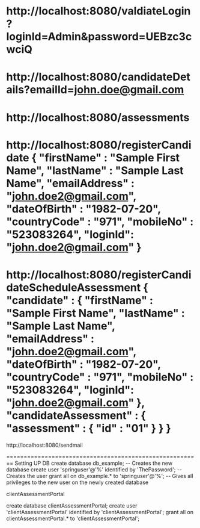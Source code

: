 http://localhost:8080/valdiateLogin?loginId=Admin&password=UEBzc3cwciQ
========================================================
http://localhost:8080/candidateDetails?emailId=john.doe@gmail.com
========================================================
http://localhost:8080/assessments
========================================================
http://localhost:8080/registerCandidate
{
  "firstName" : "Sample First Name",
  "lastName" : "Sample Last Name",
  "emailAddress" : "john.doe2@gmail.com",
  "dateOfBirth" : "1982-07-20",
  "countryCode" : "971",
  "mobileNo" : "523083264",
  "loginId": "john.doe2@gmail.com"
}
========================================================
http://localhost:8080/registerCandidateScheduleAssessment
{
	 "candidate" : {
	  "firstName" : "Sample First Name",
	  "lastName" : "Sample Last Name",
	  "emailAddress" : "john.doe2@gmail.com",
	  "dateOfBirth" : "1982-07-20",
	  "countryCode" : "971",
	  "mobileNo" : "523083264",
	  "loginId": "john.doe2@gmail.com"
	},
	"candidateAssessment" : {
		"assessment" : {
			"id" : "01"
		}
	}
}
========================================================
http://localhost:8080/sendmail

========================================================
Setting UP DB
 create database db_example; -- Creates the new database
 create user 'springuser'@'%' identified by 'ThePassword'; -- Creates the user
 grant all on db_example.* to 'springuser'@'%'; -- Gives all privileges to the new user on the newly created database


clientAssessmentPortal

 create database clientAssessmentPortal; 
 create user 'clientAssessmentPortal' identified by 'clientAssessmentPortal'; 
 grant all on clientAssessmentPortal.* to 'clientAssessmentPortal'; 


